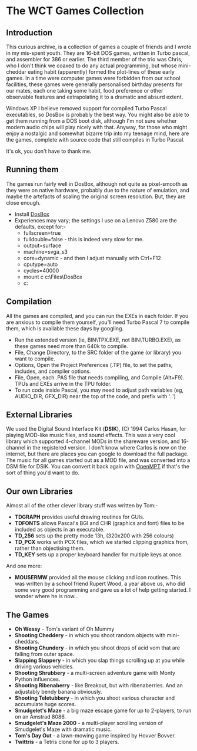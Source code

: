 # The WCT Games Collection

## Introduction

This curious archive, is a collection of games a couple of friends and I wrote in my mis-spent youth. They are 16-bit DOS games, written in Turbo 
pascal, and assembler for 386 or earlier. The third member of the trio was Chris, who I don't think we coaxed to do any actual programming, but
whose mini-cheddar eating habit (apparently) formed the plot-lines of these early games. In a time were computer games were forbidden from our
school facilities, these games were generally personalised birthday presents for our mates, each one taking some habit, food preference or
other observable features and extrapolating it to a dramatic and absurd extent.

Windows XP I believe removed support for compiled Turbo Pascal executables, so DosBox is probably the best way. You might also be able to 
get them running from a DOS boot disk, although I'm not sure whether modern audio chips will play nicely with that. 
Anyway, for those who might enjoy a nostalgic and somewhat bizarre trip into my teenage mind, here are the games, complete with source code that
still compiles in Turbo Pascal. 

It's ok, you don't have to thank me.

## Running them

The games run fairly well in DosBox, although not quite as pixel-smooth as they were on native hardware, probably due to the nature
of emulation, and maybe the artefacts of scaling the original screen resolution. But, they are close enough. 

* Install [DosBox](https://www.dosbox.com/download.php?main=1)
* Experiences may vary; the settings I use on a Lenovo Z580 are the defaults, except for:-
  * fullscreen=true
  * fulldouble=false - this is indeed very slow for me.
  * output=surface
  * machine=svga_s3
  * core=dynamic - and then I adjust manually with Ctrl+F12
  * cputype=auto
  * cycles=40000
  * mount c c:\Files\DosBox
  * c:

## Compilation

All the games are compiled, and you can run the EXEs in each folder. If you are anxious to compile them yourself, you'll need Turbo Pascal 7 
to compile them, which is available these days by googling. 
* Run the extended version (ie, BIN\TPX.EXE, not BIN\TURBO.EXE), as these games need more than 640k to compile. 
* File, Change Directory, to the SRC folder of the game (or library) you want to compile.
* Options, Open the Project Preferences (.TP) file, to set the paths, includes, and compiler options.
* File, Open, each .PAS file that needs compiling, and Compile (Alt+F9). TPUs and EXEs arrive in the TPU folder.
* To run code inside Pascal, you may need to adjust path variables (eg, AUDIO_DIR, GFX_DIR) near the top of the code, and prefix with '..\')

## External Libraries

We used the Digital Sound Interface Kit (**DSIK**), (C) 1994 Carlos Hasan, for playing MOD-like music files, and sound effects. This was a 
very cool library which supported 4-channel MODs in the shareware version, and 16-channel in the registered version. I don't know where
Carlos is now on the internet, but there are places you can google to download the full package. The music for all games started out as a
MOD file, and was converted into a DSM file for DSIK. You can convert it back again with [OpenMPT](https://openmpt.org/download) if that's 
the sort of thing you'd want to do.

## Our own Libraries

Almost all of the other clever library stuff was written by Tom:-

* **TDGRAPH** provides useful drawing routines for GUIs.
* **TDFONTS** allows Pascal's BGI and CHR (graphics and font) files to be included as objects in an executable. 
* **TD_256** sets up the pretty mode 13h, (320x200 with 256 colours)
* **TD_PCX** works with PCX files, which we started clipping graphics from, rather than objectising them.
* **TD_KEY** sets up a proper keyboard handler for multiple keys at once.

And one more:

* **MOUSERMW** provided all the mouse clicking and icon routines. This was written by a school friend Rupert Wood, a year above us, 
who did some very good programming and gave us a lot of help getting started. I wonder where he is now...

## The Games

* **Oh Wessy** - Tom's variant of Oh Mummy
* **Shooting Cheddery** - in which you shoot random objects with mini-cheddars.
* **Shooting Chundery** - in which you shoot drops of acid vom that are falling from outer space.
* **Slapping Slappery** - in which you slap things scrolling up at you while driving various vehicles.
* **Shooting Shrubbery** - a multi-screen adventure game with Monty Python influences.
* **Shooting Ribenaberry** - like Breakout, but with ribenaberries. And an adjustably bendy banana obviously.
* **Shooting Teletubbery** - in which you shoot various character and accumulate huge scores.
* **Smudgelet's Maze** - a big maze escape game for up to 2-players, to run on an Amstrad 8086.
* **Smudgelet's Maze 2000** - a multi-player scrolling version of Smudgelet's Maze with dramatic music.
* **Tom's Day Out** - a lawn-mowing game inspired by Hovver Bovver.
* **Twittris** - a Tetris clone for up to 3 players.

